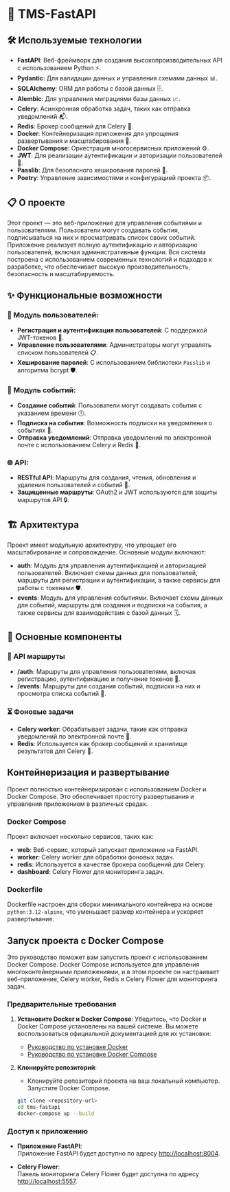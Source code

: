 # 🚀 TMS-FastAPI

## 🛠️ Используемые технологии

- **FastAPI**: Веб-фреймворк для создания высокопроизводительных API с использованием Python ⚡.
- **Pydantic**: Для валидации данных и управления схемами данных 📊.
- **SQLAlchemy**: ORM для работы с базой данных 🗄️.
- **Alembic**: Для управления миграциями базы данных 📈.
- **Celery**: Асинхронная обработка задач, таких как отправка уведомлений 📬.
- **Redis**: Брокер сообщений для Celery 🔄.
- **Docker**: Контейнеризация приложения для упрощения развертывания и масштабирования 🐳.
- **Docker Compose**: Оркестрация многосервисных приложений ⚙️.
- **JWT**: Для реализации аутентификации и авторизации пользователей 🔐.
- **Passlib**: Для безопасного хеширования паролей 🔑.
- **Poetry**: Управление зависимостями и конфигурацией проекта 📦.

## 📋 О проекте

Этот проект — это веб-приложение для управления событиями и пользователями. Пользователи могут создавать события, подписываться на них и просматривать список своих событий. Приложение реализует полную аутентификацию и авторизацию пользователей, включая административные функции. Вся система построена с использованием современных технологий и подходов к разработке, что обеспечивает высокую производительность, безопасность и масштабируемость.

## ✨ Функциональные возможности

### 👤 Модуль пользователей:
- **Регистрация и аутентификация пользователей**: С поддержкой JWT-токенов 🔑.
- **Управление пользователями**: Администраторы могут управлять списком пользователей 📋.
- **Хеширование паролей**: С использованием библиотеки `Passlib` и алгоритма bcrypt 🛡️.

### 📅 Модуль событий:
- **Создание событий**: Пользователи могут создавать события с указанием времени 🕒.
- **Подписка на события**: Возможность подписки на уведомления о событиях 📩.
- **Отправка уведомлений**: Отправка уведомлений по электронной почте с использованием Celery и Redis 📨.

### 🌐 API:
- **RESTful API**: Маршруты для создания, чтения, обновления и удаления пользователей и событий 🔄.
- **Защищенные маршруты**: OAuth2 и JWT используются для защиты маршрутов API 🔒.

## 🏗️ Архитектура

Проект имеет модульную архитектуру, что упрощает его масштабирование и сопровождение. Основные модули включают:

- **auth**: Модуль для управления аутентификацией и авторизацией пользователей. Включает схемы данных для пользователей, маршруты для регистрации и аутентификации, а также сервисы для работы с токенами 🛡️.
- **events**: Модуль для управления событиями. Включает схемы данных для событий, маршруты для создания и подписки на события, а также сервисы для взаимодействия с базой данных 🗓️.

## 🧩 Основные компоненты

### 🔌 API маршруты

- **/auth**: Маршруты для управления пользователями, включая регистрацию, аутентификацию и получение токенов 🔐.
- **/events**: Маршруты для создания событий, подписки на них и просмотра списка событий 📅.

### ⏳ Фоновые задачи

- **Celery worker**: Обрабатывает задачи, такие как отправка уведомлений по электронной почте 📨.
- **Redis**: Используется как брокер сообщений и хранилище результатов для Celery 🔄.

## Контейнеризация и развертывание

Проект полностью контейнеризирован с использованием Docker и Docker Compose. Это обеспечивает простоту развертывания и управления приложением в различных средах.

### Docker Compose

Проект включает несколько сервисов, таких как:

- **web**: Веб-сервис, который запускает приложение на FastAPI.
- **worker**: Celery worker для обработки фоновых задач.
- **redis**: Используется в качестве брокера сообщений для Celery.
- **dashboard**: Celery Flower для мониторинга задач.

### Dockerfile

Dockerfile настроен для сборки минимального контейнера на основе `python:3.12-alpine`, что уменьшает размер контейнера и ускоряет развертывание.

## Запуск проекта с Docker Compose

Это руководство поможет вам запустить проект с использованием Docker Compose. Docker Compose используется для управления многоконтейнерными приложениями, и в этом проекте он настраивает веб-приложение, Celery worker, Redis и Celery Flower для мониторинга задач.

### Предварительные требования

1. **Установите Docker и Docker Compose**: Убедитесь, что Docker и Docker Compose установлены на вашей системе. Вы можете воспользоваться официальной документацией для их установки:
   - [Руководство по установке Docker](https://docs.docker.com/get-docker/)
   - [Руководство по установке Docker Compose](https://docs.docker.com/compose/install/)

2. **Клонируйте репозиторий**:
   - Клонируйте репозиторий проекта на ваш локальный компьютер. Запустите Docker Compose.

   ```bash
   git clone <repository-url>
   cd tms-fastapi
   docker-compose up --build
   ```
   
### Доступ к приложению

- **Приложение FastAPI**:  
  Приложение FastAPI будет доступно по адресу [http://localhost:8004](http://localhost:8004).

- **Celery Flower**:  
  Панель мониторинга Celery Flower будет доступна по адресу [http://localhost:5557](http://localhost:5557).

